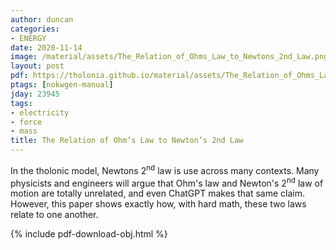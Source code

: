```yaml
---
author: duncan
categories:
- ENERGY
date: 2020-11-14
image: /material/assets/The_Relation_of_Ohms_Law_to_Newtons_2nd_Law.png
layout: post
pdf: https://tholonia.github.io/material/assets/The_Relation_of_Ohms_Law_to_Newtons_2nd_Law.pdf
ptags: [nokwgen-manual]
jday: 23945
tags:
- electricity
- force
- mass
title: The Relation of Ohm’s Law to Newton’s 2nd Law
---
```


In the tholonic model, Newtons 2<sup>nd</sup> law is use across many contexts.  Many physicists and engineers will argue that Ohm's law and Newton's 2<sup>nd</sup> law of motion are totally unrelated, and even ChatGPT makes that same claim.  However, this paper shows exactly how, with hard math, these two laws relate to one another.

<!--more-->

{% include pdf-download-obj.html %}
